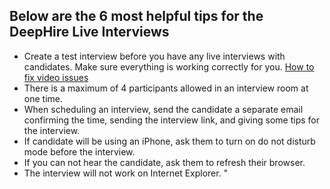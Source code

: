 ## Below are the 6 most helpful tips for the DeepHire Live Interviews

- Create a test interview before you have any live interviews with candidates. Make sure everything is working correctly for you. [How to fix video issues](https://help.deephire.com/en/article/fixing-video-issues-8k7exw/)
- There is a maximum of 4 participants allowed in an interview room at one time.
- When scheduling an interview, send the candidate a separate email confirming the time, sending the interview link, and giving some tips for the interview.
- If candidate will be using an iPhone, ask them to turn on do not disturb mode before the interview.
- If you can not hear the candidate, ask them to refresh their browser.
- The interview will not work on Internet Explorer. "
